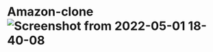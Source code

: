 # Amazon-clone![Screenshot from 2022-05-01 18-40-08](https://user-images.githubusercontent.com/60399486/166147441-e89265f2-3855-42a0-9965-b0fb615f5440.png)
